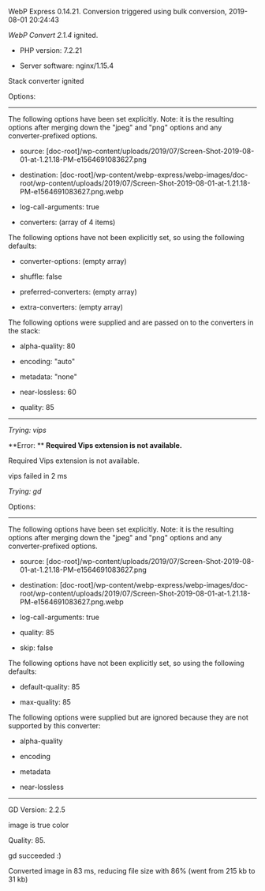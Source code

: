 WebP Express 0.14.21. Conversion triggered using bulk conversion, 2019-08-01 20:24:43

*WebP Convert 2.1.4*  ignited.
- PHP version: 7.2.21
- Server software: nginx/1.15.4

Stack converter ignited

Options:
------------
The following options have been set explicitly. Note: it is the resulting options after merging down the "jpeg" and "png" options and any converter-prefixed options.
- source: [doc-root]/wp-content/uploads/2019/07/Screen-Shot-2019-08-01-at-1.21.18-PM-e1564691083627.png
- destination: [doc-root]/wp-content/webp-express/webp-images/doc-root/wp-content/uploads/2019/07/Screen-Shot-2019-08-01-at-1.21.18-PM-e1564691083627.png.webp
- log-call-arguments: true
- converters: (array of 4 items)

The following options have not been explicitly set, so using the following defaults:
- converter-options: (empty array)
- shuffle: false
- preferred-converters: (empty array)
- extra-converters: (empty array)

The following options were supplied and are passed on to the converters in the stack:
- alpha-quality: 80
- encoding: "auto"
- metadata: "none"
- near-lossless: 60
- quality: 85
------------


*Trying: vips* 

**Error: ** **Required Vips extension is not available.** 
Required Vips extension is not available.
vips failed in 2 ms

*Trying: gd* 

Options:
------------
The following options have been set explicitly. Note: it is the resulting options after merging down the "jpeg" and "png" options and any converter-prefixed options.
- source: [doc-root]/wp-content/uploads/2019/07/Screen-Shot-2019-08-01-at-1.21.18-PM-e1564691083627.png
- destination: [doc-root]/wp-content/webp-express/webp-images/doc-root/wp-content/uploads/2019/07/Screen-Shot-2019-08-01-at-1.21.18-PM-e1564691083627.png.webp
- log-call-arguments: true
- quality: 85
- skip: false

The following options have not been explicitly set, so using the following defaults:
- default-quality: 85
- max-quality: 85

The following options were supplied but are ignored because they are not supported by this converter:
- alpha-quality
- encoding
- metadata
- near-lossless
------------

GD Version: 2.2.5
image is true color
Quality: 85. 
gd succeeded :)

Converted image in 83 ms, reducing file size with 86% (went from 215 kb to 31 kb)
